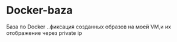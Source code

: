 # Docker-baza
База по Docker ..фиксация созданных образов на моей VM,и их отображение через private ip
